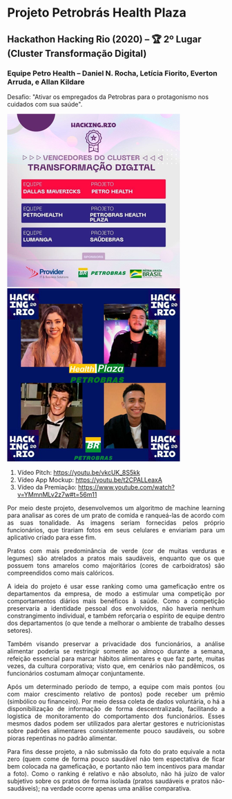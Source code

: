 # Projeto Petrobrás Health Plaza
## Hackathon Hacking Rio (2020) – 🏆 2º Lugar (Cluster Transformação Digital)
### Equipe Petro Health – Daniel N. Rocha, Letícia Fiorito, Everton Arruda, e Allan Kildare
Desafio: "Ativar os empregados da Petrobras para o protagonismo nos cuidados com sua saúde".

<img src="https://github.com/danielnrocha/Hackathon_Rio/blob/main/PremioHackingRio.jpeg" width="400"> <img src="https://github.com/danielnrocha/Hackathon_Rio/blob/main/TeamHackingRio.jpeg" width="400"> 

1. Vídeo Pitch: https://youtu.be/vkcUK_8S5kk
2. Vídeo App Mockup: https://youtu.be/t2CPALLeaxA
3. Vídeo da Premiação: https://www.youtube.com/watch?v=YMmnMLv2z7w#t=56m11

<p align="justify">
Por meio deste projeto, desenvolvemos um algoritmo de machine learning para analisar as cores de um prato de comida e ranqueá-las de acordo com as suas tonalidade. As imagens seriam fornecidas pelos próprio funcionários, que tirariam fotos em seus celulares e enviariam para um aplicativo criado para esse fim. 
</p>
<p align="justify">
Pratos com mais predominância de verde (cor de muitas verduras e legumes) são atrelados a pratos mais saudáveis, enquanto que os que possuem tons amarelos como majoritários (cores de carboidratos) são compreendidos como mais calóricos. 
</p>
<p align="justify">
A ideia do projeto é usar esse ranking como uma gameficação entre os departamentos da empresa, de modo a estimular uma competição por comportamentos diários mais benéficos à saúde. Como a competição preservaria a identidade pessoal dos envolvidos, não haveria nenhum constrangimento individual, e também reforçaria o espírito de equipe dentro dos departamentos (o que tende a melhorar o ambiente de trabalho desses setores). 
</p>
<p align="justify">
Também visando preservar a privacidade dos funcionários, a análise alimentar poderia se restringir somente ao almoço durante a semana, refeição essencial para marcar hábitos alimentares e que faz parte, muitas vezes, da cultura corporativa; visto que, em cenários não pandêmicos, os funcionários costumam almoçar conjuntamente. 
</p>
<p align="justify">
Após um determinado período de tempo, a equipe com mais pontos (ou com maior crescimento relativo de pontos) pode receber um prêmio (simbólico ou financeiro). Por meio dessa coleta de dados voluntária, o há a disponibilização de informação de forma descentralizada, facilitando a logistica de monitoramento do comportamento dos funcionários. Esses mesmos dados podem ser utilizados para alertar gestores e nutricionistas sobre padrões alimentares consistentemente pouco saudáveis, ou sobre pioras repentinas no padrão alimentar. 
</p>
<p align="justify">
Para fins desse projeto, a não submissão da foto do prato equivale a nota zero (quem come de forma pouco saudável não tem espectativa de ficar bem colocada na gameficação, e portanto não tem incentivos para mandar a foto). Como o ranking é relativo e não absoluto, não há juízo de valor subjetivo sobre os pratos de forma isolada (pratos saudáveis e pratos não-saudáveis); na verdade ocorre apenas uma análise comparativa.
</p>
